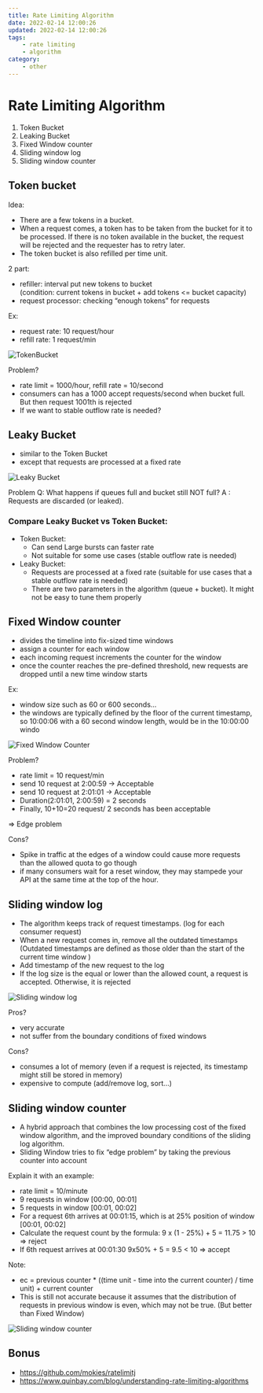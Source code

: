 ```yaml
---
title: Rate Limiting Algorithm
date: 2022-02-14 12:00:26
updated: 2022-02-14 12:00:26
tags:
    - rate limiting
    - algorithm
category: 
    - other
---
```



# Rate Limiting Algorithm

1. Token Bucket
2. Leaking Bucket
3. Fixed Window counter
4. Sliding window log
5. Sliding window counter

## Token bucket
Idea:
- There are a few tokens in a bucket. 
- When a request comes, a token has to be taken from the bucket for it to be processed. If there is no token available in the bucket, the request will be rejected and the requester has to retry later. 
- The token bucket is also refilled per time unit.

2 part:
- refiller: interval put new tokens to bucket  
(condition: current tokens in bucket + add tokens <= bucket capacity)
- request processor: checking “enough tokens” for requests

Ex: 
- request rate: 10 request/hour
- refill rate: 1 request/min

![TokenBucket](https://tungexplorer.s3.ap-southeast-1.amazonaws.com/rate_limiting/tokenBucketEx1.png)

Problem?
- rate limit =  1000/hour, refill rate = 10/second
- consumers can has a 1000 accept requests/second when bucket full. But then request 1001th is rejected 
- If we want to stable outflow rate is needed? 

## Leaky Bucket

- similar to the Token Bucket 
- except that requests are processed at a fixed rate

![Leaky Bucket](https://tungexplorer.s3.ap-southeast-1.amazonaws.com/rate_limiting/LeakyBucketEx1.png)


Problem
Q: What happens if queues full and bucket still NOT full?
A : Requests are discarded (or leaked).

### Compare Leaky Bucket vs Token Bucket:
- Token Bucket: 
    - Can send Large bursts can faster rate 
    - Not suitable for some use cases (stable outflow rate is needed)
- Leaky Bucket:
    - Requests are processed at a fixed rate (suitable for use cases that a stable outflow rate is needed)
    - There are two parameters in the algorithm (queue + bucket). It might not be easy to tune them properly


## Fixed Window counter

- divides the timeline into fix-sized time windows 
- assign a counter for each window
- each incoming request increments the counter for the window
- once the counter reaches the pre-defined threshold,
 new requests are dropped until a new time window starts

Ex: 
- window size such as 60 or 600 seconds...
- the windows are typically defined by the floor of the current timestamp, 
so 10:00:06 with a 60 second window length, would be in the 10:00:00 windo

![Fixed Window Counter](https://tungexplorer.s3.ap-southeast-1.amazonaws.com/rate_limiting/FixedWindowCounter.png)

Problem?
- rate limit =  10 request/min
- send 10 request at 2:00:59 → Acceptable
- send 10 request at 2:01:01 → Acceptable
- Duration(2:01:01, 2:00:59) = 2 seconds
- Finally, 10+10=20 request/ 2 seconds has been acceptable

=> Edge problem

Cons?
- Spike in traffic at the edges of a window could cause more requests than the allowed quota to go though
- if many consumers wait for a reset window, they may stampede your API at the same time at the top of the hour.


## Sliding window log

- The algorithm keeps track of request timestamps. (log for each consumer request)
- When a new request comes in, remove all the outdated timestamps 
(Outdated timestamps are defined as those older than the start of the current time window )
- Add timestamp of the new request to the log
- If the log size is the equal or lower than the allowed count, a request is accepted.
 Otherwise, it is rejected

 ![Sliding window log](https://tungexplorer.s3.ap-southeast-1.amazonaws.com/rate_limiting/SlideWindowLog1.png)

Pros?
- very accurate
- not suffer from the boundary conditions of fixed windows

Cons?
- consumes a lot of memory (even if a request is rejected, its timestamp might still be stored in memory)
- expensive to compute (add/remove log, sort…)

## Sliding window counter

- A hybrid approach that combines the low processing cost of the fixed window algorithm,
 and the improved boundary conditions of the sliding log algorithm.
- Sliding Window tries to fix “edge problem” by taking the previous counter into account

Explain it with an example:
- rate limit = 10/minute
- 9 requests in window [00:00, 00:01]
- 5 requests in window [00:01, 00:02]
- For a request 6th arrives at 00:01:15, which is at 25% position of window [00:01, 00:02]
- Calculate the request count by the formula: 9 x (1 - 25%) + 5 = 11.75 > 10 => reject
- If 6th request arrives at 00:01:30
9x50% + 5 = 9.5 < 10 => accept

Note: 
- ec = previous counter * ((time unit - time into the current counter) / time unit) + current counter
- This is still not accurate because it assumes that the distribution of requests in previous window is even, which may not be true. (But better than Fixed Window)

![Sliding window counter](https://tungexplorer.s3.ap-southeast-1.amazonaws.com/rate_limiting/SlidingWindowCounter1.png)


## Bonus
- https://github.com/mokies/ratelimitj
- https://www.quinbay.com/blog/understanding-rate-limiting-algorithms